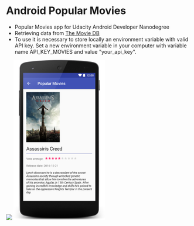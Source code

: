 # Android Popular Movies
- Popular Movies app for Udacity Android Developer Nanodegree
- Retrieving data from <a href="https://www.themoviedb.org" target="_blank">The Movie DB</a>
- To use it is necessary to store locally an environment variable with valid API key. Set a new environment variable in your computer with variable name API_KEY_MOVIES and value "your_api_key".

<img src="https://raw.githubusercontent.com/laramartin/android_movies/master/art/device-2017-01-28-173726.png" width="250"/>
<img src="https://raw.githubusercontent.com/laramartin/android_movies/master/art/device-2017-01-28-173757.png" width="250"/>
